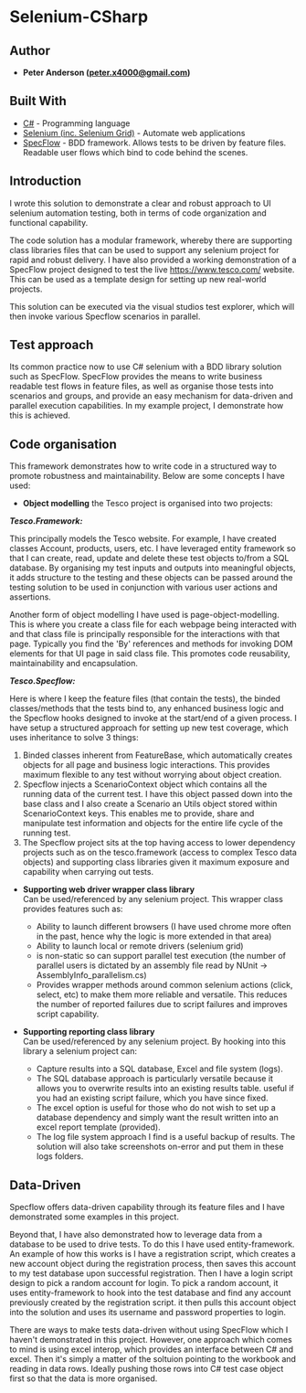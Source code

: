 # Selenium-CSharp

## Author

* **Peter Anderson (peter.x4000@gmail.com)** 

## Built With

* [C#](https://en.wikipedia.org/wiki/C_Sharp_(programming_language)) - Programming language
* [Selenium (inc. Selenium Grid)](https://en.wikipedia.org/wiki/Selenium_(software)) - Automate web applications
* [SpecFlow](https://specflow.org/) - BDD framework. Allows tests to be driven by feature files. Readable user flows which bind to code behind the scenes.

## Introduction

I wrote this solution to demonstrate a clear and robust approach to UI selenium automation testing, both in terms of code organization and functional capability. 

The code solution has a modular framework, whereby there are supporting class libraries files that can be used to support any selenium project for rapid and robust delivery.
I have also provided a working demonstration of a SpecFlow project designed to test the live https://www.tesco.com/ website. This can be used as a template design for setting up new real-world projects. 

This solution can be executed via the visual studios test explorer, which will then invoke various Specflow scenarios in parallel. 


## Test approach

Its common practice now to use C# selenium with a BDD library solution such as SpecFlow. 
SpecFlow provides the means to write business readable test flows in feature files, as well as organise those tests into scenarios and groups, and provide an easy mechanism for data-driven and parallel execution capabilities. 
In my example project, I demonstrate how this is achieved. 

## Code organisation

This framework demonstrates how to write code in a structured way to promote robustness and maintainability. Below are some concepts I have used:

 * **Object modelling** 
the Tesco project is organised into two projects:

***Tesco.Framework:***

This principally models the Tesco website. For example, I have created classes Account, products, users, etc. I have leveraged entity framework so that I can create, read, update and delete these test objects to/from a SQL database. 
By organising my test inputs and outputs into meaningful objects, it adds structure to the testing and these objects can be passed around the testing solution to be used in conjunction with various user actions and assertions. 

Another form of object modelling I have used is page-object-modelling. This is where you create a class file for each webpage being interacted with and that class file is principally responsible for the interactions with that page. 
Typically you find the 'By' references and methods for invoking DOM elements for that UI page in said class file. This promotes code reusability, maintainability and encapsulation. 

***Tesco.Specflow:***

Here is where I keep the feature files (that contain the tests), the binded classes/methods that the tests bind to, any enhanced business logic and the Specflow hooks designed to invoke at the start/end of a given process.
I have setup a structured approach for setting up new test coverage, which uses inheritance to solve 3 things:
1) Binded classes inherent from FeatureBase, which automatically creates objects for all page and business logic interactions. This provides maximum flexible to any test without worrying about object creation. 
2) Specflow injects a ScenarioContext object which contains all the running data of the current test. I have this object passed down into the base class and I also create a Scenario an Utils object stored within ScenarioContext keys. This enables me to provide,  share and manipulate test information and objects for the entire life cycle of the running test.
3) The Specflow project sits at the top having access to lower dependency projects such as on the tesco.framework (access to complex Tesco data objects) and supporting class libraries given it maximum exposure and capability when carrying out tests. 


 * **Supporting web driver wrapper class library**  
Can be used/referenced by any selenium project. This wrapper class provides features such as:
    * Ability to launch different browsers (I have used chrome more often in the past, hence why the logic is more extended in that area)
    * Ability to launch local or remote drivers (selenium grid)
    * is non-static so can support parallel test execution (the number of parallel users is dictated by an assembly file read by NUnit -> AssemblyInfo_parallelism.cs)
    * Provides wrapper methods around common selenium actions (click, select, etc) to make them more reliable and versatile. This reduces the number of reported failures due to script failures and improves script capability.
    
 * **Supporting reporting class library**  
Can be used/referenced by any selenium project. By hooking into this library a selenium project can:
    * Capture results into a SQL database, Excel and file system (logs). 
    * The SQL database approach is particularly versatile because it allows you to overwrite results into an existing results table. useful if you had an existing script failure, which you have since fixed. 
    * The excel option is useful for those who do not wish to set up a database dependency and simply want the result written into an excel report template (provided). 
    * The log file system approach I find is a useful backup of results. The solution will also take screenshots on-error and put them in these logs folders. 
    
 
## Data-Driven
 
Specflow offers data-driven capability through its feature files and I have demonstrated some examples in this project. 

Beyond that, I have also demonstrated how to leverage data from a database to be used to drive tests. To do this I have used entity-framework. An example of how this works is I have a registration script, which creates a new account object during the registration process, then saves this account to my test database upon successful registration. 
Then I have a login script design to pick a random account for login. To pick a random account, it uses entity-framework to hook into the test database and find any account previously created by the registration script. it then pulls this account object into the solution and uses its username and password properties to login. 

There are ways to make tests data-driven without using SpecFlow which I haven't demonstrated in this project. However, one approach which comes to mind is using excel interop, which provides an interface between C# and excel. 
Then it's simply a matter of the soltuion pointing to the workbook and reading in data rows. Ideally pushing those rows into C# test case object first so that the data is more organised. 



